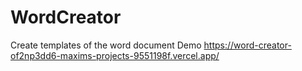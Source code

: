 # WordCreator
Create templates of the word document
Demo https://word-creator-of2np3dd6-maxims-projects-9551198f.vercel.app/


